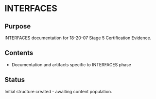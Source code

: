 # INTERFACES

## Purpose
INTERFACES documentation for 18-20-07 Stage 5 Certification Evidence.

## Contents
- Documentation and artifacts specific to INTERFACES phase

## Status
Initial structure created - awaiting content population.
